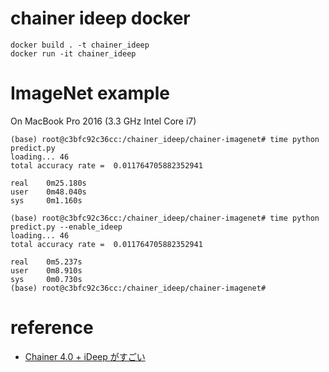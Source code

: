 # chainer ideep docker

```
docker build . -t chainer_ideep
docker run -it chainer_ideep
```

# ImageNet example

On MacBook Pro 2016 (3.3 GHz Intel Core i7)

```
(base) root@c3bfc92c36cc:/chainer_ideep/chainer-imagenet# time python predict.py
loading... 46
total accuracy rate =  0.011764705882352941

real    0m25.180s
user    0m48.040s
sys     0m1.160s
```
```
(base) root@c3bfc92c36cc:/chainer_ideep/chainer-imagenet# time python predict.py --enable_ideep
loading... 46
total accuracy rate =  0.011764705882352941

real    0m5.237s
user    0m8.910s
sys     0m0.730s
(base) root@c3bfc92c36cc:/chainer_ideep/chainer-imagenet#
```

# reference

- [Chainer 4.0 + iDeep がすごい](https://qiita.com/ikeyasu/items/62781ac2eeff5be4e5f4)